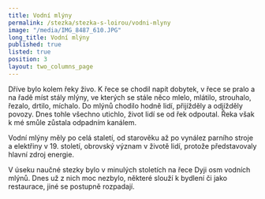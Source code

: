 ```yaml
---
title: Vodní mlýny
permalink: /stezka/stezka-s-loirou/vodni-mlyny
image: "/media/IMG_8487_610.JPG"
long_title: Vodní mlýny 
published: true
listed: true
position: 3
layout: two_columns_page
---
```

Dříve bylo kolem řeky živo. K řece se chodil napít dobytek, v řece se
pralo a na řadě míst stály mlýny, ve kterých se stále něco mlelo,
mlátilo, strouhalo, řezalo, drtilo, míchalo. Do mlýnů chodilo hodně
lidí, přijížděly a odjížděly povozy. Dnes tohle všechno utichlo, život
lidí se od řek odpoutal. Řeka však k mé smůle zůstala odpadním kanálem.

Vodní mlýny měly po celá staletí, od starověku až po vynález parního
stroje a elektřiny v 19. století, obrovský význam v životě lidí, protože
představovaly hlavní zdroj energie.

V úseku naučné stezky bylo v minulých stoletích na řece Dyji osm vodních
mlýnů. Dnes už z nich moc nezbylo, některé slouží k bydlení či jako
restaurace, jiné se postupně rozpadají.
